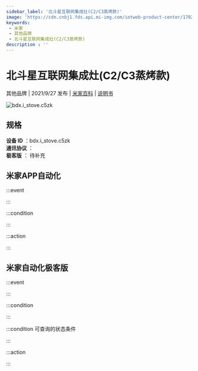 ```yaml
---
sidebar_label: '北斗星互联网集成灶(C2/C3蒸烤款)'
image: 'https://cdn.cnbj1.fds.api.mi-img.com/iotweb-product-center/17027044e946c9c40ebc16d449a26781_C5蒸烤正视图168px.png?GalaxyAccessKeyId=AKVGLQWBOVIRQ3XLEW&Expires=9223372036854775807&Signature=DrJP5DFga21Z8jfSYn9ayaJSEEs='
keywords: 
 - 米家
 - 其他品牌
 - 北斗星互联网集成灶(C2/C3蒸烤款)
description : ''
---
```

# 北斗星互联网集成灶(C2/C3蒸烤款)

其他品牌 | 2021/9/27 发布 | [米家百科](https://home.mi.com/webapp/content/baike/product/index.html?model=bdx.i_stove.c5zk) | [说明书](https://home.mi.com/views/introduction.html?model=bdx.i_stove.c5zk&region=cn)

![bdx.i_stove.c5zk](https://cdn.cnbj1.fds.api.mi-img.com/iotweb-product-center/17027044e946c9c40ebc16d449a26781_C5蒸烤正视图168px.png?GalaxyAccessKeyId=AKVGLQWBOVIRQ3XLEW&Expires=9223372036854775807&Signature=DrJP5DFga21Z8jfSYn9ayaJSEEs=)

## 规格  
> 
**设备 ID** ：bdx.i_stove.c5zk  
**通讯协议** ：  
**极客版**  ： 待补充 


## 米家APP自动化  

:::event  

:::

:::condition  

:::

:::action   

:::

## 米家自动化极客版  

:::event  

:::

:::condition  

:::

:::condition 可查询的状态条件  

:::

:::action  

:::

        
